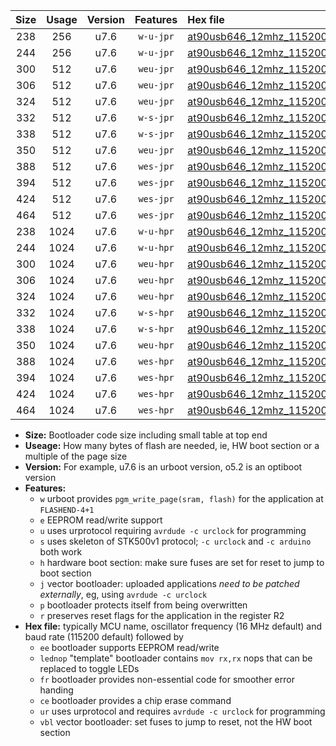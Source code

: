 |Size|Usage|Version|Features|Hex file|
|:-:|:-:|:-:|:-:|:--|
|238|256|u7.6|`w-u-jpr`|[at90usb646_12mhz_115200bps_ur_vbl.hex](https://raw.githubusercontent.com/stefanrueger/urboot/main/at90usb646_12mhz_115200bps_ur_vbl.hex)|
|244|256|u7.6|`w-u-jpr`|[at90usb646_12mhz_115200bps_lednop_ur_vbl.hex](https://raw.githubusercontent.com/stefanrueger/urboot/main/at90usb646_12mhz_115200bps_lednop_ur_vbl.hex)|
|300|512|u7.6|`weu-jpr`|[at90usb646_12mhz_115200bps_ee_ur_vbl.hex](https://raw.githubusercontent.com/stefanrueger/urboot/main/at90usb646_12mhz_115200bps_ee_ur_vbl.hex)|
|306|512|u7.6|`weu-jpr`|[at90usb646_12mhz_115200bps_ee_lednop_ur_vbl.hex](https://raw.githubusercontent.com/stefanrueger/urboot/main/at90usb646_12mhz_115200bps_ee_lednop_ur_vbl.hex)|
|324|512|u7.6|`weu-jpr`|[at90usb646_12mhz_115200bps_ee_lednop_fr_ur_vbl.hex](https://raw.githubusercontent.com/stefanrueger/urboot/main/at90usb646_12mhz_115200bps_ee_lednop_fr_ur_vbl.hex)|
|332|512|u7.6|`w-s-jpr`|[at90usb646_12mhz_115200bps_vbl.hex](https://raw.githubusercontent.com/stefanrueger/urboot/main/at90usb646_12mhz_115200bps_vbl.hex)|
|338|512|u7.6|`w-s-jpr`|[at90usb646_12mhz_115200bps_lednop_vbl.hex](https://raw.githubusercontent.com/stefanrueger/urboot/main/at90usb646_12mhz_115200bps_lednop_vbl.hex)|
|350|512|u7.6|`weu-jpr`|[at90usb646_12mhz_115200bps_ee_lednop_fr_ce_ur_vbl.hex](https://raw.githubusercontent.com/stefanrueger/urboot/main/at90usb646_12mhz_115200bps_ee_lednop_fr_ce_ur_vbl.hex)|
|388|512|u7.6|`wes-jpr`|[at90usb646_12mhz_115200bps_ee_vbl.hex](https://raw.githubusercontent.com/stefanrueger/urboot/main/at90usb646_12mhz_115200bps_ee_vbl.hex)|
|394|512|u7.6|`wes-jpr`|[at90usb646_12mhz_115200bps_ee_lednop_vbl.hex](https://raw.githubusercontent.com/stefanrueger/urboot/main/at90usb646_12mhz_115200bps_ee_lednop_vbl.hex)|
|424|512|u7.6|`wes-jpr`|[at90usb646_12mhz_115200bps_ee_lednop_fr_vbl.hex](https://raw.githubusercontent.com/stefanrueger/urboot/main/at90usb646_12mhz_115200bps_ee_lednop_fr_vbl.hex)|
|464|512|u7.6|`wes-jpr`|[at90usb646_12mhz_115200bps_ee_lednop_fr_ce_vbl.hex](https://raw.githubusercontent.com/stefanrueger/urboot/main/at90usb646_12mhz_115200bps_ee_lednop_fr_ce_vbl.hex)|
|238|1024|u7.6|`w-u-hpr`|[at90usb646_12mhz_115200bps_ur.hex](https://raw.githubusercontent.com/stefanrueger/urboot/main/at90usb646_12mhz_115200bps_ur.hex)|
|244|1024|u7.6|`w-u-hpr`|[at90usb646_12mhz_115200bps_lednop_ur.hex](https://raw.githubusercontent.com/stefanrueger/urboot/main/at90usb646_12mhz_115200bps_lednop_ur.hex)|
|300|1024|u7.6|`weu-hpr`|[at90usb646_12mhz_115200bps_ee_ur.hex](https://raw.githubusercontent.com/stefanrueger/urboot/main/at90usb646_12mhz_115200bps_ee_ur.hex)|
|306|1024|u7.6|`weu-hpr`|[at90usb646_12mhz_115200bps_ee_lednop_ur.hex](https://raw.githubusercontent.com/stefanrueger/urboot/main/at90usb646_12mhz_115200bps_ee_lednop_ur.hex)|
|324|1024|u7.6|`weu-hpr`|[at90usb646_12mhz_115200bps_ee_lednop_fr_ur.hex](https://raw.githubusercontent.com/stefanrueger/urboot/main/at90usb646_12mhz_115200bps_ee_lednop_fr_ur.hex)|
|332|1024|u7.6|`w-s-hpr`|[at90usb646_12mhz_115200bps.hex](https://raw.githubusercontent.com/stefanrueger/urboot/main/at90usb646_12mhz_115200bps.hex)|
|338|1024|u7.6|`w-s-hpr`|[at90usb646_12mhz_115200bps_lednop.hex](https://raw.githubusercontent.com/stefanrueger/urboot/main/at90usb646_12mhz_115200bps_lednop.hex)|
|350|1024|u7.6|`weu-hpr`|[at90usb646_12mhz_115200bps_ee_lednop_fr_ce_ur.hex](https://raw.githubusercontent.com/stefanrueger/urboot/main/at90usb646_12mhz_115200bps_ee_lednop_fr_ce_ur.hex)|
|388|1024|u7.6|`wes-hpr`|[at90usb646_12mhz_115200bps_ee.hex](https://raw.githubusercontent.com/stefanrueger/urboot/main/at90usb646_12mhz_115200bps_ee.hex)|
|394|1024|u7.6|`wes-hpr`|[at90usb646_12mhz_115200bps_ee_lednop.hex](https://raw.githubusercontent.com/stefanrueger/urboot/main/at90usb646_12mhz_115200bps_ee_lednop.hex)|
|424|1024|u7.6|`wes-hpr`|[at90usb646_12mhz_115200bps_ee_lednop_fr.hex](https://raw.githubusercontent.com/stefanrueger/urboot/main/at90usb646_12mhz_115200bps_ee_lednop_fr.hex)|
|464|1024|u7.6|`wes-hpr`|[at90usb646_12mhz_115200bps_ee_lednop_fr_ce.hex](https://raw.githubusercontent.com/stefanrueger/urboot/main/at90usb646_12mhz_115200bps_ee_lednop_fr_ce.hex)|

- **Size:** Bootloader code size including small table at top end
- **Useage:** How many bytes of flash are needed, ie, HW boot section or a multiple of the page size
- **Version:** For example, u7.6 is an urboot version, o5.2 is an optiboot version
- **Features:**
  + `w` urboot provides `pgm_write_page(sram, flash)` for the application at `FLASHEND-4+1`
  + `e` EEPROM read/write support
  + `u` uses urprotocol requiring `avrdude -c urclock` for programming
  + `s` uses skeleton of STK500v1 protocol; `-c urclock` and `-c arduino` both work
  + `h` hardware boot section: make sure fuses are set for reset to jump to boot section
  + `j` vector bootloader: uploaded applications *need to be patched externally*, eg, using `avrdude -c urclock`
  + `p` bootloader protects itself from being overwritten
  + `r` preserves reset flags for the application in the register R2
- **Hex file:** typically MCU name, oscillator frequency (16 MHz default) and baud rate (115200 default) followed by
  + `ee` bootloader supports EEPROM read/write
  + `lednop` "template" bootloader contains `mov rx,rx` nops that can be replaced to toggle LEDs
  + `fr` bootloader provides non-essential code for smoother error handing
  + `ce` bootloader provides a chip erase command
  + `ur` uses urprotocol and requires `avrdude -c urclock` for programming
  + `vbl` vector bootloader: set fuses to jump to reset, not the HW boot section

